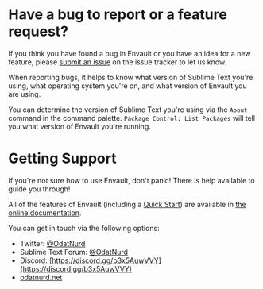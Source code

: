 # Have a bug to report or a feature request?

If you think you have found a bug in Envault or you have an idea for a new
feature, please [submit an issue](https://github.com/OdatNurd/Envault/issues)
on the issue tracker to let us know.

When reporting bugs, it helps to know what version of Sublime Text you're
using, what operating system you're on, and what version of Envault you
are using.

You can determine the version of Sublime Text you're using via the `About`
command in the command palette. `Package Control: List Packages` will tell you
what version of Envault you're running.


# Getting Support

If you're not sure how to use Envault, don't panic! There is help
available to guide you through!

All of the features of Envault (including a
[Quick Start](https://envault.odatnurd.net/usage/quickstart/))
are available in
[the online documentation](https://envault.odatnurd.net).

You can get in touch via the following options:

 * Twitter: [@OdatNurd](https://twitter.com/OdatNurd)
 * Sublime Text Forum: [@OdatNurd](https://forum.sublimetext.com/users/odatnurd/activity)
 * Discord: [https://discord.gg/b3x5AuwVVY](https://discord.gg/b3x5AuwVVY)
 * [odatnurd.net](https://odatnurd.net)
